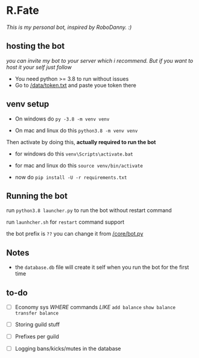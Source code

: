 # R.Fate

*This is my personal bot, inspired by RoboDanny. :)*


## hosting the bot

*you can invite my bot to your server which i recommend. But if you want to host it your self just follow*

* You need python >= 3.8 to run without issues
* Go to [/data/token.txt](https://github.com/nxtlo/R.Fate/blob/master/data/token.txt) and paste youe token there

## venv setup

* On windows do `py -3.8 -m venv venv`

* On mac and linux do this `python3.8 -m venv venv`

Then activate by doing this, __actually required to run the bot__

* for windows do this `venv\Scripts\activate.bat`
* for mac and linux do this `source venv/bin/activate`

* now do `pip install -U -r requirements.txt`

## Running the bot

run `python3.8 launcher.py` to run the bot without restart command

run `launhcher.sh` for `restart` command support

the bot prefix is `??` you can change it from [/core/bot.py](https://github.com/nxtlo/R.Fate/blob/490a9859d61d552aceb18c24bfdf3ea6c8128f5c/core/bot.py#L39)


## Notes 

* the `database.db` file will create it self when you run the bot for the first time

## to-do

- [ ] Economy sys _WHERE_ commands _LIKE_ `add balance` `show balance` `transfer balance`

- [ ] Storing guild stuff

- [ ] Prefixes per guild

- [ ] Logging bans/kicks/mutes in the database
